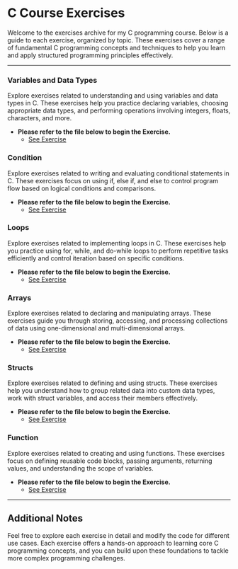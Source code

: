 # C Course Exercises

Welcome to the exercises archive for my C programming course. Below is a guide to each exercise, organized by topic. These exercises cover a range of fundamental C programming concepts and techniques to help you learn and apply structured programming principles effectively.

---

### Variables and Data Types

Explore exercises related to understanding and using variables and data types in C. These exercises help you practice declaring variables, choosing appropriate data types, and performing operations involving integers, floats, characters, and more.

* **Please refer to the file below to begin the Exercise.**
  * [See Exercise](./Variables-and-Data-Types/Guideline/GUIDELINE.md)

### Condition

Explore exercises related to writing and evaluating conditional statements in C. These exercises focus on using if, else if, and else to control program flow based on logical conditions and comparisons.

* **Please refer to the file below to begin the Exercise.**
  * [See Exercise](./Condition/Guideline/GUIDELINE.md)

### Loops

Explore exercises related to implementing loops in C. These exercises help you practice using for, while, and do-while loops to perform repetitive tasks efficiently and control iteration based on specific conditions.

* **Please refer to the file below to begin the Exercise.**
  * [See Exercise](./Loops/Guideline/GUIDELINE.md)

### Arrays

Explore exercises related to declaring and manipulating arrays. These exercises guide you through storing, accessing, and processing collections of data using one-dimensional and multi-dimensional arrays.

* **Please refer to the file below to begin the Exercise.**
  * [See Exercise](./Arrays/Guideline/GUIDELINE.md)

### Structs

Explore exercises related to defining and using structs. These exercises help you understand how to group related data into custom data types, work with struct variables, and access their members effectively.

* **Please refer to the file below to begin the Exercise.**
  * [See Exercise](./Structs/Guideline/GUIDELINE.md)

### Function

Explore exercises related to creating and using functions. These exercises focus on defining reusable code blocks, passing arguments, returning values, and understanding the scope of variables.

* **Please refer to the file below to begin the Exercise.**
  * [See Exercise](./Function/Guideline/GUIDELINE.md)

---

## Additional Notes

Feel free to explore each exercise in detail and modify the code for different use cases. Each exercise offers a hands-on approach to learning core C programming concepts, and you can build upon these foundations to tackle more complex programming challenges.